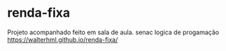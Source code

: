 # renda-fixa
Projeto acompanhado feito em sala de aula. senac logica de progamação
https://walterhml.github.io/renda-fixa/
